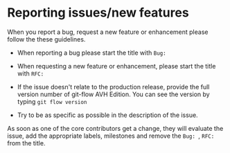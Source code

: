 # Reporting issues/new features

When you report a bug, request a new feature or enhancement please follow the
these guidelines.

* When reporting a bug please start the title with `Bug: `

* When requesting a new feature or enhancement, please start the title
  with `RFC: `

* If the issue doesn't relate to the production release, provide the full
  version number of git-flow AVH Edition. You can see the version by
  typing `git flow version`

* Try to be as specific as possible in the description of the issue.

As soon as one of the core contributors get a change, they will evaluate the
issue, add the appropriate labels, milestones and remove the `Bug: `, `RFC:`
from the title.